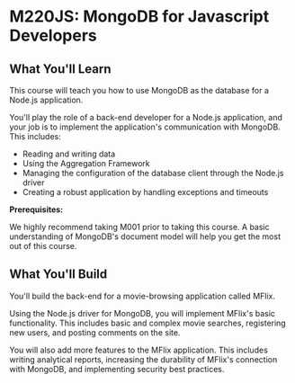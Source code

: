 # M220JS: MongoDB for Javascript Developers

## What You'll Learn

This course will teach you how to use MongoDB as the database for a Node.js application.

You'll play the role of a back-end developer for a Node.js application, and your job is to implement the application's communication with MongoDB. This includes:

- Reading and writing data
- Using the Aggregation Framework
- Managing the configuration of the database client through the Node.js driver
- Creating a robust application by handling exceptions and timeouts

**Prerequisites:**

We highly recommend taking M001 prior to taking this course. A basic understanding of MongoDB's document model will help you get the most out of this course.

## What You'll Build

You'll build the back-end for a movie-browsing application called MFlix.

Using the Node.js driver for MongoDB, you will implement MFlix's basic functionality. This includes basic and complex movie searches, registering new users, and posting comments on the site.

You will also add more features to the MFlix application. This includes writing analytical reports, increasing the durability of MFlix's connection with MongoDB, and implementing security best practices.

<br/>
